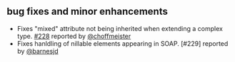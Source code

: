   [228]: https://github.com/eed3si9n/scalaxb/issues/228
  [229]: https://github.com/eed3si9n/scalaxb/issues/229
  [@choffmeister]: https://github.com/choffmeister
  [@barnesjd]: https://github.com/barnesjd

## bug fixes and minor enhancements

- Fixes "mixed" attribute not being inherited when extending a complex type. [#228][228] reported by [@choffmeister][@choffmeister]
- Fixes hanldling of nillable elements appearing in SOAP. [#229] reported by [@barnesjd][@barnesjd]
